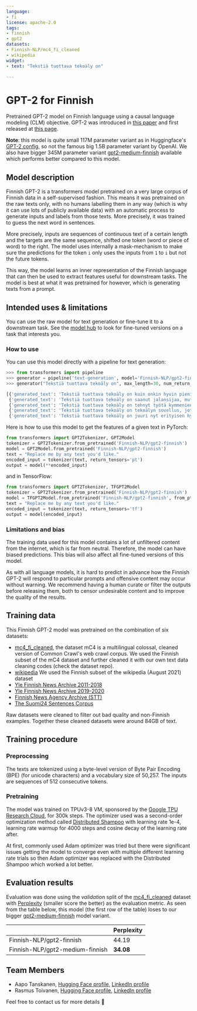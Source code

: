 ```yaml
---
language:
- fi
license: apache-2.0
tags:
- finnish
- gpt2
datasets:
- Finnish-NLP/mc4_fi_cleaned
- wikipedia
widget:
- text: "Tekstiä tuottava tekoäly on"

---
```


# GPT-2 for Finnish

Pretrained GPT-2 model on Finnish language using a causal language modeling (CLM) objective. GPT-2 was introduced in
[this paper](https://d4mucfpksywv.cloudfront.net/better-language-models/language_models_are_unsupervised_multitask_learners.pdf)
and first released at [this page](https://openai.com/blog/better-language-models/).

**Note**: this model is quite small 117M parameter variant as in Huggingface's [GPT-2 config](https://huggingface.co/gpt2), so not the famous big 1.5B parameter variant by OpenAI. We also have bigger 345M parameter variant [gpt2-medium-finnish](https://huggingface.co/Finnish-NLP/gpt2-medium-finnish) available which performs better compared to this model.

## Model description

Finnish GPT-2 is a transformers model pretrained on a very large corpus of Finnish data in a self-supervised fashion. This
means it was pretrained on the raw texts only, with no humans labelling them in any way (which is why it can use lots
of publicly available data) with an automatic process to generate inputs and labels from those texts. More precisely,
it was trained to guess the next word in sentences.

More precisely, inputs are sequences of continuous text of a certain length and the targets are the same sequence,
shifted one token (word or piece of word) to the right. The model uses internally a mask-mechanism to make sure the
predictions for the token `i` only uses the inputs from `1` to `i` but not the future tokens.

This way, the model learns an inner representation of the Finnish language that can then be used to extract features
useful for downstream tasks. The model is best at what it was pretrained for however, which is generating texts from a
prompt.

## Intended uses & limitations

You can use the raw model for text generation or fine-tune it to a downstream task. See the
[model hub](https://huggingface.co/models?filter=gpt2) to look for fine-tuned versions on a task that interests you.

### How to use

You can use this model directly with a pipeline for text generation:

```python
>>> from transformers import pipeline
>>> generator = pipeline('text-generation', model='Finnish-NLP/gpt2-finnish')
>>> generator("Tekstiä tuottava tekoäly on", max_length=30, num_return_sequences=5)

[{'generated_text': 'Tekstiä tuottava tekoäly on kuin onkin hyvin pieni. Sitä voi käyttää myös hyvin nopeasti ja myös täysin automatisoituna, eikä sitä tarvitse käydä läpi. Se'},
 {'generated_text': 'Tekstiä tuottava tekoäly on saanut jalansijaa, mutta Suomessa se on jo ehtinyt hajota käsiin, koska sen avulla ei pystytä tuottamaan täysin ajantasaisia'},
 {'generated_text': 'Tekstiä tuottava tekoäly on tehnyt työtä kymmenien vuosien ajan ja ottanut käyttöön jo yli kahden vuosikymmenen ajan tekoälyn ratkaisuja. Tekoäly on jo pitkään tehnyt työtä'},
 {'generated_text': 'Tekstiä tuottava tekoäly on tekoälyn sovellus, jota käytetään esimerkiksi liiketoiminnan ja päätöksenteon tukena. Työhön liittyy data-analyysin ohella tekoälyn avulla esimerkiksi tekoäl'},
 {'generated_text': 'Tekstiä tuottava tekoäly on juuri nyt erityisen hyödyllinen, koska se tunnistaa käyttäjän tietokoneen ruudulla olevat ilmoitukset, kuten näytön värin ja osoittimet ilman välkyn'}]
```

Here is how to use this model to get the features of a given text in PyTorch:

```python
from transformers import GPT2Tokenizer, GPT2Model
tokenizer = GPT2Tokenizer.from_pretrained('Finnish-NLP/gpt2-finnish')
model = GPT2Model.from_pretrained('Finnish-NLP/gpt2-finnish')
text = "Replace me by any text you'd like."
encoded_input = tokenizer(text, return_tensors='pt')
output = model(**encoded_input)
```

and in TensorFlow:

```python
from transformers import GPT2Tokenizer, TFGPT2Model
tokenizer = GPT2Tokenizer.from_pretrained('Finnish-NLP/gpt2-finnish')
model = TFGPT2Model.from_pretrained('Finnish-NLP/gpt2-finnish', from_pt=True)
text = "Replace me by any text you'd like."
encoded_input = tokenizer(text, return_tensors='tf')
output = model(encoded_input)
```

### Limitations and bias

The training data used for this model contains a lot of unfiltered content from the internet, which is far from neutral. Therefore, the model can have biased predictions. This bias will also affect all fine-tuned versions of this model.

As with all language models, it is hard to predict in advance how the Finnish GPT-2 will respond to particular prompts and offensive content may occur without warning. We recommend having a human curate or filter the outputs before releasing them, both to censor undesirable content and to improve the quality of the results.

## Training data

This Finnish GPT-2 model was pretrained on the combination of six datasets:
- [mc4_fi_cleaned](https://huggingface.co/datasets/Finnish-NLP/mc4_fi_cleaned), the dataset mC4 is a multilingual colossal, cleaned version of Common Crawl's web crawl corpus. We used the Finnish subset of the mC4 dataset and further cleaned it with our own text data cleaning codes (check the dataset repo).
- [wikipedia](https://huggingface.co/datasets/wikipedia) We used the Finnish subset of the wikipedia (August 2021) dataset
- [Yle Finnish News Archive 2011-2018](http://urn.fi/urn:nbn:fi:lb-2017070501)
- [Yle Finnish News Archive 2019-2020](http://urn.fi/urn:nbn:fi:lb-2021050401)
- [Finnish News Agency Archive (STT)](http://urn.fi/urn:nbn:fi:lb-2018121001)
- [The Suomi24 Sentences Corpus](http://urn.fi/urn:nbn:fi:lb-2020021803)

Raw datasets were cleaned to filter out bad quality and non-Finnish examples. Together these cleaned datasets were around 84GB of text.

## Training procedure

### Preprocessing

The texts are tokenized using a byte-level version of Byte Pair Encoding (BPE) (for unicode characters) and a
vocabulary size of 50,257. The inputs are sequences of 512 consecutive tokens.

### Pretraining

The model was trained on TPUv3-8 VM, sponsored by the [Google TPU Research Cloud](https://sites.research.google/trc/about/), for 300k steps. The optimizer used was a second-order optimization method called [Distributed Shampoo](https://github.com/google-research/google-research/tree/master/scalable_shampoo) with learning rate 1e-4, learning rate warmup for 4000 steps and cosine decay of the learning rate after.

At first, commonly used Adam optimizer was tried but there were significant issues getting the model to converge even with multiple different learning rate trials so then Adam optimizer was replaced with the Distributed Shampoo which worked a lot better. 

## Evaluation results

Evaluation was done using the *validation* split of the [mc4_fi_cleaned](https://huggingface.co/datasets/Finnish-NLP/mc4_fi_cleaned) dataset with [Perplexity](https://huggingface.co/course/chapter7/3#perplexity-for-language-models) (smaller score the better) as the evaluation metric. As seen from the table below, this model (the first row of the table) loses to our bigger [gpt2-medium-finnish](https://huggingface.co/Finnish-NLP/gpt2-medium-finnish) model variant.

|                                          | Perplexity |
|------------------------------------------|------------|
|Finnish-NLP/gpt2-finnish                  |44.19       |
|Finnish-NLP/gpt2-medium-finnish           |**34.08**   |

## Team Members

- Aapo Tanskanen, [Hugging Face profile](https://huggingface.co/aapot), [LinkedIn profile](https://www.linkedin.com/in/aapotanskanen/)
- Rasmus Toivanen, [Hugging Face profile](https://huggingface.co/RASMUS), [LinkedIn profile](https://www.linkedin.com/in/rasmustoivanen/)

Feel free to contact us for more details 🤗
